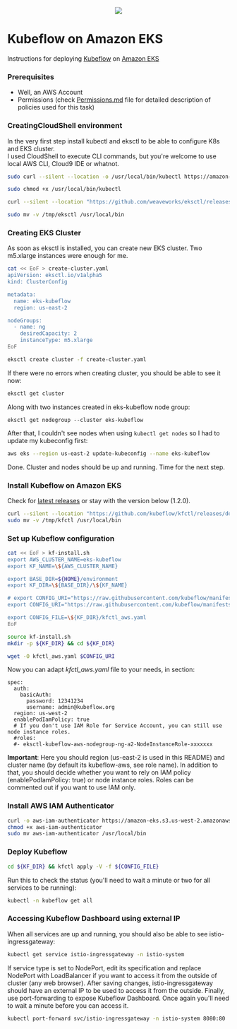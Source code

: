 <p align="center">
 <img src="https://d2908q01vomqb2.cloudfront.net/ca3512f4dfa95a03169c5a670a4c91a19b3077b4/2018/09/29/image-2.png">
</p>

# Kubeflow on Amazon EKS
Instructions for deploying [Kubeflow](https://www.kubeflow.org/) on [Amazon EKS](https://aws.amazon.com/eks/)

### Prerequisites

* Well, an AWS Account
* Permissions (check [Permissions.md](Permissions.md) file for detailed description of policies used for this task)

### CreatingCloudShell environment

In the very first step install kubectl and eksctl to be able to configure K8s and EKS cluster.  
I used CloudShell to execute CLI commands, but you're welcome to use local AWS CLI, Cloud9 IDE or whatnot.

```bash
sudo curl --silent --location -o /usr/local/bin/kubectl https://amazon-eks.s3.us-west-2.amazonaws.com/1.17.11/2020-09-18/bin/linux/amd64/kubectl

sudo chmod +x /usr/local/bin/kubectl

curl --silent --location "https://github.com/weaveworks/eksctl/releases/latest/download/eksctl_$(uname -s)_amd64.tar.gz" | tar xz -C /tmp

sudo mv -v /tmp/eksctl /usr/local/bin
```

### Creating EKS Cluster

As soon as eksctl is installed, you can create new EKS cluster. Two m5.xlarge instances were enough for me.

```bash
cat << EoF > create-cluster.yaml
apiVersion: eksctl.io/v1alpha5
kind: ClusterConfig

metadata:
  name: eks-kubeflow
  region: us-east-2

nodeGroups:
  - name: ng
    desiredCapacity: 2
    instanceType: m5.xlarge
EoF

```

```bash
eksctl create cluster -f create-cluster.yaml 
```

If there were no errors when creating cluster, you should be able to see it now:

```bash
eksctl get cluster
```

Along with two instances created in eks-kubeflow node group:

```
eksctl get nodegroup --cluster eks-kubeflow
```

After that, I couldn't see nodes when using `kubectl get nodes` so I had to update my kubeconfig first:

```bash
aws eks --region us-east-2 update-kubeconfig --name eks-kubeflow
```

Done. Cluster and nodes should be up and running. Time for the next step.

### Install Kubeflow on Amazon EKS

Check for [latest releases](https://github.com/kubeflow/kfctl/releases) or stay with the version below (1.2.0).

```bash
curl --silent --location "https://github.com/kubeflow/kfctl/releases/download/v1.2.0/kfctl_v1.2.0-0-gbc038f9_linux.tar.gz" | tar xz -C /tmp
sudo mv -v /tmp/kfctl /usr/local/bin
```

### Set up Kubeflow configuration

```bash
cat << EoF > kf-install.sh
export AWS_CLUSTER_NAME=eks-kubeflow
export KF_NAME=\${AWS_CLUSTER_NAME}

export BASE_DIR=${HOME}/environment
export KF_DIR=\${BASE_DIR}/\${KF_NAME}

# export CONFIG_URI="https://raw.githubusercontent.com/kubeflow/manifests/v1.2-branch/kfdef/kfctl_aws_cognito.v1.2.0.yaml"
export CONFIG_URI="https://raw.githubusercontent.com/kubeflow/manifests/v1.2-branch/kfdef/kfctl_aws.v1.2.0.yaml"

export CONFIG_FILE=\${KF_DIR}/kfctl_aws.yaml
EoF

source kf-install.sh
mkdir -p ${KF_DIR} && cd ${KF_DIR}
```

```bash
wget -O kfctl_aws.yaml $CONFIG_URI
```

Now you can adapt _kfctl_aws.yaml_ file to your needs, in section:

    spec:
      auth:
        basicAuth:
          password: 12341234
          username: admin@kubeflow.org
      region: us-west-2
      enablePodIamPolicy: true
      # If you don't use IAM Role for Service Account, you can still use node instance roles.
      #roles:
      #- eksctl-kubeflow-aws-nodegroup-ng-a2-NodeInstanceRole-xxxxxxx
      
**Important**: Here you should region (us-east-2 is used in this README) and cluster name (by default its kubeflow-aws, see role name). In addition to that, you should decide whether you want to rely on IAM policy (enablePodIamPolicy: true) or node instance roles. Roles can be commented out if you want to use IAM only.

### Install AWS IAM Authenticator

```bash
curl -o aws-iam-authenticator https://amazon-eks.s3.us-west-2.amazonaws.com/1.15.10/2020-02-22/bin/linux/amd64/aws-iam-authenticator
chmod +x aws-iam-authenticator
sudo mv aws-iam-authenticator /usr/local/bin
```

### Deploy Kubeflow

```bash
cd ${KF_DIR} && kfctl apply -V -f ${CONFIG_FILE}
```

Run this to check the status (you'll need to wait a minute or two for all services to be running):

```bash
kubectl -n kubeflow get all
```

### Accessing Kubeflow Dashboard using external IP

When all services are up and running, you should also be able to see istio-ingressgateway:
```bash
kubectl get service istio-ingressgateway -n istio-system
```

If service type is set to NodePort, edit its specification and replace NodePort with LoadBalancer if you want to access it from the outside of cluster (any web browser). After saving changes, istio-ingressgateway should have an external IP to be used to access it from the outside. Finally, use port-forwarding to expose Kubeflow Dashboard. Once again you'll need to wait a minute before you can access it.

```bash
kubectl port-forward svc/istio-ingressgateway -n istio-system 8080:80
```

